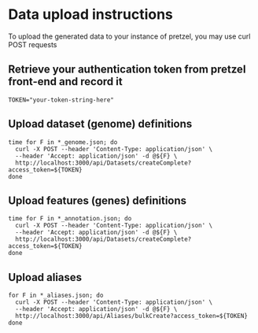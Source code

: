 # Data upload instructions

To upload the generated data to your instance of pretzel, you may use curl POST requests

## Retrieve your authentication token from pretzel front-end and record it 

```
TOKEN="your-token-string-here"
```

## Upload dataset (genome) definitions

```
time for F in *_genome.json; do 
  curl -X POST --header 'Content-Type: application/json' \
  --header 'Accept: application/json' -d @${F} \
  http://localhost:3000/api/Datasets/createComplete?access_token=${TOKEN} 
done
```

## Upload features (genes) definitions

```
time for F in *_annotation.json; do 
  curl -X POST --header 'Content-Type: application/json' \
  --header 'Accept: application/json' -d @${F} \
  http://localhost:3000/api/Datasets/createComplete?access_token=${TOKEN}
done
```


## Upload aliases 

```
for F in *_aliases.json; do 
  curl -X POST --header 'Content-Type: application/json' \
  --header 'Accept: application/json' -d @${F} \
  http://localhost:3000/api/Aliases/bulkCreate?access_token=${TOKEN}
done 
```